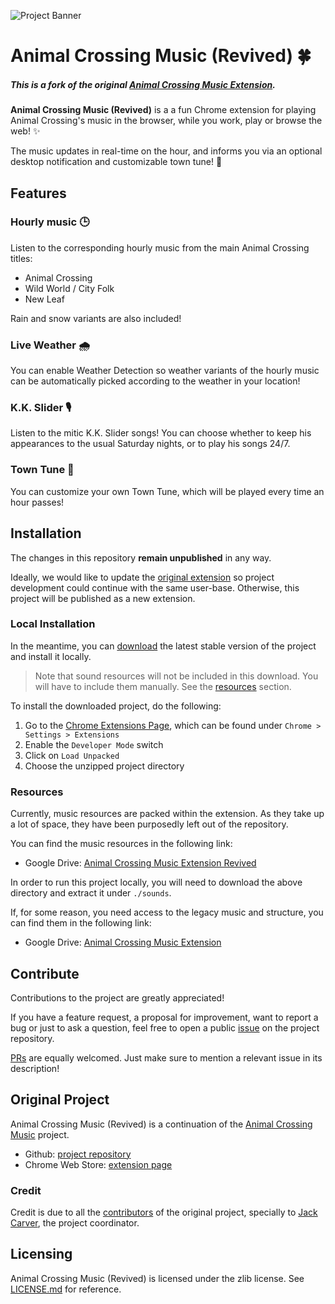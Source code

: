 ![Project Banner](https://github.com/PikaDude/Animal-Crossing-Music-Extension/blob/master/docs/banner.png)

# Animal Crossing Music (Revived) 🍀

##### This is a fork of the original [Animal Crossing Music Extension](https://github.com/animal-crossing-music-extension/Animal-Crossing-Music-Extension).

**Animal Crossing Music (Revived)** is a a fun Chrome extension for playing Animal Crossing's
music in the browser, while you work, play or browse the web! ✨

The music updates in real-time on the hour, and informs you via an optional desktop notification and customizable town tune! 🌱

## Features
### Hourly music 🕒
Listen to the corresponding hourly music from the main Animal Crossing titles:
  - Animal Crossing
  - Wild World / City Folk
  - New Leaf

Rain and snow variants are also included!

### Live Weather 🌧
You can enable Weather Detection so weather variants of the hourly music can be automatically picked according to the weather in your location!

### K.K. Slider 🎙
Listen to the mitic K.K. Slider songs! You can choose whether to keep his appearances to the usual Saturday nights, or to play his songs 24/7.

### Town Tune 🎵
You can customize your own Town Tune, which will be played every time an hour passes!


## Installation
The changes in this repository **remain unpublished** in any way. 

Ideally, we would like to update the [original extension](https://chrome.google.com/webstore/detail/animal-crossing-music/fcedlaimpcfgpnfdgjbmmfibkklpioop) so project development could continue with the same user-base. Otherwise, this project will be published as a new extension.

### Local Installation
In the meantime, you can [download](https://github.com/PikaDude/Animal-Crossing-Music-Extension/archive/master.zip) the latest stable version of the project and install it locally. 

> Note that sound resources will not be included in this download. You will have to include them manually. See the [resources](#resources) section.

To install the downloaded project, do the following:
1. Go to the [Chrome Extensions Page](chrome://extensions/), which can be found under `Chrome > Settings > Extensions` 
2. Enable the `Developer Mode` switch
3. Click on `Load Unpacked`
4. Choose the unzipped project directory


### Resources
Currently, music resources are packed within the extension. As they take up a lot of space, they have been purposedly left out of the repository.

You can find the music resources in the following link:
- Google Drive: [Animal Crossing Music Extension Revived](https://drive.google.com/open?id=1QjG8QjPt_IKgzZRzmnoH8KTGwTsWSLsR)

In order to run this project locally, you will need to download the above directory and extract it under `./sounds`.

If, for some reason, you need access to the legacy music and structure, you can find them in the following link:
- Google Drive: [Animal Crossing Music Extension](https://drive.google.com/drive/folders/0B79uF1ZqAHtbN0l4eFR1NU9CMGc)

## Contribute
Contributions to the project are greatly appreciated!

If you have a feature request, a proposal for improvement, want to report a bug or just to ask a question, feel free to open a public [issue](https://github.com/PikaDude/Animal-Crossing-Music-Extension/issues) on the project repository.

[PRs](https://github.com/PikaDude/Animal-Crossing-Music-Extension/pulls) are equally welcomed. Just make sure to mention a relevant issue in its description!


## Original Project
Animal Crossing Music (Revived) is a continuation of the [Animal Crossing Music](https://github.com/animal-crossing-music-extension/Animal-Crossing-Music-Extension) project. 

- Github: [project repository](https://github.com/animal-crossing-music-extension/Animal-Crossing-Music-Extension)
- Chrome Web Store: [extension page](https://chrome.google.com/webstore/detail/animal-crossing-music/fcedlaimpcfgpnfdgjbmmfibkklpioop)

### Credit
Credit is due to all the [contributors](https://github.com/animal-crossing-music-extension/Animal-Crossing-Music-Extension/graphs/contributors) of the original project, specially to [Jack Carver](https://github.com/animal-crossing-music-extension/Animal-Crossing-Music-Extension/commits?author=JdotCarver), the project coordinator.


## Licensing

Animal Crossing Music (Revived) is licensed under the zlib license. See [LICENSE.md](./LICENSE.md) for reference.
